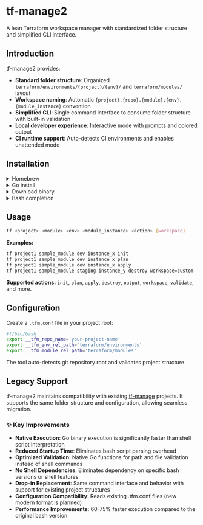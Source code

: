 # tf-manage2

A lean Terraform workspace manager with standardized folder structure and simplified CLI interface.

## Introduction

tf-manage2 provides:
- **Standard folder structure**: Organized `terraform/environments/{project}/{env}/` and `terraform/modules/` layout
- **Workspace naming**: Automatic `{project}.{repo}.{module}.{env}.{module_instance}` convention
- **Simplified CLI**: Single command interface to consume folder structure with built-in validation
- **Local developer experience**: Interactive mode with prompts and colored output
- **CI runtime support**: Auto-detects CI environments and enables unattended mode

## Installation

<details><summary>Homebrew</summary>

```bash
brew tap sorinlg/tap
brew install tf-manage2
```

</details>
<details><summary>Go install</summary>

```bash
go install github.com/sorinlg/tf-manage2@latest
```
</details>
<details><summary>Download binary</summary>

```bash
curl -L https://github.com/sorinlg/tf-manage2/releases/latest/download/tf-manage2-linux-amd64 -o tf-manage2
chmod +x tf-manage2
sudo mv tf-manage2 /usr/local/bin/
```
</details>

<details><summary>Bash completion</summary>

After installing tf-manage2, enable bash completion by adding the following to your shell configuration:

```bash
# Add to ~/.bashrc or ~/.zshrc
if command -v tf &> /dev/null; then
  . $(brew --prefix)/etc/bash_completion.d/tf
fi
```

Then reload your shell:
```bash
source ~/.bashrc  # or ~/.zshrc for zsh users
```

</details>

## Usage

```bash
tf <project> <module> <env> <module_instance> <action> [workspace]
```

**Examples:**
```bash
tf project1 sample_module dev instance_x init
tf project1 sample_module dev instance_x plan
tf project1 sample_module dev instance_x apply
tf project1 sample_module staging instance_y destroy workspace=custom
```

**Supported actions:** `init`, `plan`, `apply`, `destroy`, `output`, `workspace`, `validate`, and more.

## Configuration

Create a `.tfm.conf` file in your project root:

```bash
#!/bin/bash
export __tfm_repo_name='your-project-name'
export __tfm_env_rel_path='terraform/environments'
export __tfm_module_rel_path='terraform/modules'
```

The tool auto-detects git repository root and validates project structure.

## Legacy Support
tf-manage2 maintains compatibility with existing [tf-manage](https://github.com/sorinlg/tf-manage) projects. It supports the same folder structure and configuration, allowing seamless migration.

### ✨ Key Improvements
- **Native Execution**: Go binary execution is significantly faster than shell script interpretation
- **Reduced Startup Time**: Eliminates bash script parsing overhead
- **Optimized Validation**: Native Go functions for path and file validation instead of shell commands
- **No Shell Dependencies**: Eliminates dependency on specific bash versions or shell features
- **Drop-in Replacement**: Same command interface and behavior with support for existing project structures
- **Configuration Compatibility**: Reads existing .tfm.conf files (new modern format is planned)
- **Performance Improvements**: 60-75% faster execution compared to the original bash version
